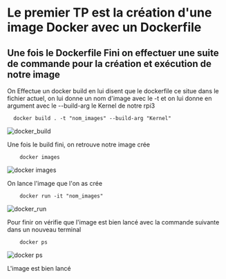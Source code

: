  # Le premier TP est la création d'une image Docker avec un Dockerfile
 
 ## Une fois le Dockerfile Fini on effectuer une suite de commande pour la création et exécution de notre image
 
  
On Effectue un docker build en lui disent que le dockerfile ce situe dans le fichier actuel, on lui donne un nom d'image avec le -t et on lui donne en argument avec le --build-arg le Kernel de notre rpi3


      docker build . -t "nom_images" --build-arg "Kernel"


![docker_build](https://user-images.githubusercontent.com/70941138/117815688-037f1300-b266-11eb-9640-c334d526dd7c.PNG)


Une fois le build fini, on retrouve notre image crée 
    
    
        docker images
        
        
![docker images](https://user-images.githubusercontent.com/70941138/117817258-b4d27880-b267-11eb-997d-47a5fea33e30.PNG)


On lance l'image que l'on as crée
    
    
        docker run -it "nom_images"
        
        
![docker_run](https://user-images.githubusercontent.com/70941138/117817433-e3e8ea00-b267-11eb-82b5-ad6f5a93eda0.PNG)


Pour finir on vérifie que l'image est bien lancé avec la commande suivante dans un nouveau terminal
    
    
        docker ps
        
        
![docker ps](https://user-images.githubusercontent.com/70941138/117817559-02e77c00-b268-11eb-93b3-3594ef71732b.PNG)
    
    
L'image est bien lancé
